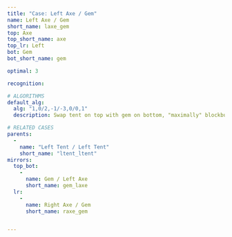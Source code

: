 ```yaml
---
title: "Case: Left Axe / Gem"
name: Left Axe / Gem
short_name: laxe_gem
top: Axe
top_short_name: axe
top_lr: Left
bot: Gem
bot_short_name: gem

optimal: 3

recognition:

# ALGORITHMS
default_alg:
  alg: "1,0/2,-1/-3,0/0,1"
  description: Swap tent on top with gem on bottom, "maximally" blockbuild to get tent/tent.

# RELATED CASES
parents:
  -
    name: "Left Tent / Left Tent"
    short_name: "ltent_ltent"
mirrors:
  top_bot:
    -
      name: Gem / Left Axe
      short_name: gem_laxe
  lr:
    -
      name: Right Axe / Gem
      short_name: raxe_gem


---
```


